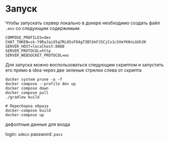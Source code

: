# Запуск 
Чтобы запускать сервер локально в докере необходимо создать файл `.env` со следующим содержимым:

```text
COMPOSE_PROFILES=dev
CHAT_TOKEN=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
SERVER_HOST=localhost:8080
SERVER_PROTOCOL=http
SERVER_WEBSOCKET_PROTOCOL=ws
```

Для запуска можно воспользоваться следующим скриптом и запустить его прямо в idea через две зеленые стрелки слева от скрипта
```shell
docker system prune -a -f
docker compose --profile dev up
docker compose down   
docker compose pull  
./gradlew build
```

```shell
# Пересборка образа
docker-compose build
docker-compose up
```

дефолтные данные для входа 

login: `admin`
password: `pass`